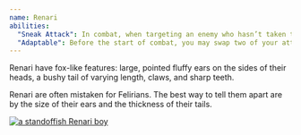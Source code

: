 ```yaml
---
name: Renari
abilities:
  "Sneak Attack": In combat, when targeting an enemy who hasn’t taken their turn yet, roll with an extra attribute die.
  "Adaptable": Before the start of combat, you may swap two of your attribute dice until the end of combat.
---
```


Renari have fox-like features: large, pointed fluffy ears on the sides of their heads, a bushy tail of varying length, claws, and sharp teeth.

Renari are often mistaken for Felirians. The best way to tell them apart are by the size of their ears and the thickness of their tails.

[![a standoffish Renari boy](./renari.png)](https://twitter.com/Porforever/status/1664266810689191936)
